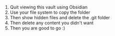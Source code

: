 1. Quit viewing this vault using Obsidian
2. Use your file system to copy the folder
3. Then show hidden files and delete the .git folder
4. Then delete any content you didn't want
5. Then you are good to go :)
